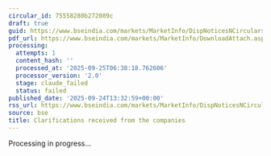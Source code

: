 ```yaml
---
circular_id: 75558280b272089c
draft: true
guid: https://www.bseindia.com/markets/MarketInfo/DispNoticesNCirculars.aspx?Noticeid={7AB38BE6-84A4-4CA7-B8E1-9E7256482BCF}&noticeno=20250924-51&dt=09/24/2025&icount=51&totcount=75&flag=0
pdf_url: https://www.bseindia.com/markets/MarketInfo/DownloadAttach.aspx?id=20250924-51&attachedId=1b5bef6c-d3c1-4d32-9f25-97eb5a74f80f
processing:
  attempts: 1
  content_hash: ''
  processed_at: '2025-09-25T06:38:18.762606'
  processor_version: '2.0'
  stage: claude_failed
  status: failed
published_date: '2025-09-24T13:32:59+00:00'
rss_url: https://www.bseindia.com/markets/MarketInfo/DispNoticesNCirculars.aspx?Noticeid={7AB38BE6-84A4-4CA7-B8E1-9E7256482BCF}&noticeno=20250924-51&dt=09/24/2025&icount=51&totcount=75&flag=0
source: bse
title: Clarifications received from the companies
---
```


Processing in progress...